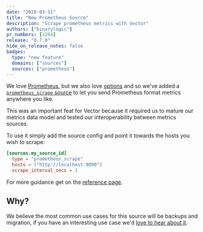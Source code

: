 ```yaml
---
date: "2020-03-31"
title: "New Prometheus Source"
description: "Scrape prometheus metrics with Vector"
authors: ["binarylogic"]
pr_numbers: [1264]
release: "0.7.0"
hide_on_release_notes: false
badges:
  type: "new feature"
  domains: ["sources"]
  sources: ["prometheus"]
---
```


We love [Prometheus][urls.prometheus], but we also love [options](https://www.mms.com/en-us/shop/single-color)
and so we've added a [`prometheus_scrape` source][docs.sources.prometheus] to let you
send Prometheus format metrics anywhere you like.

<!--more-->

This was an important feat for Vector because it required us to mature our
metrics data model and tested our interoperability between metrics sources.

To use it simply add the source config and point it towards the hosts you wish
to scrape:

```toml
[sources.my_source_id]
  type = "prometheus_scrape"
  hosts = ["http://localhost:9090"]
  scrape_interval_secs = 1
```

For more guidance get on the [reference page][docs.sources.prometheus].

## Why?

We believe the most common use cases for this source will be backups and
migration, if you have an interesting use case we'd [love to hear about it][urls.vector_chat].

[docs.sources.prometheus]: /docs/reference/configuration/sources/prometheus_scrape
[urls.prometheus]: https://prometheus.io/
[urls.vector_chat]: https://chat.vector.dev
